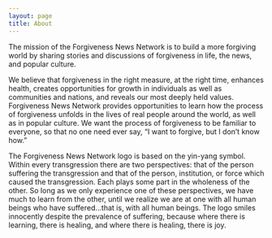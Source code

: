 ```yaml
---
layout: page
title: About
---
```


<p>The mission of the Forgiveness News Network is to build a more forgiving world by sharing stories and discussions of forgiveness in life, the news, and popular culture.</p>

<p>We believe that forgiveness in the right measure, at the right time, enhances health, creates opportunities for growth in individuals as well as communities and nations, and reveals our most deeply held values. Forgiveness News Network provides opportunities to learn how the process of forgiveness unfolds in the lives of real people around the world, as well as in popular culture. We want the process of forgiveness to be familiar to everyone, so that no one need ever say, “I want to forgive, but I don’t know how.”</p>

<p>The Forgiveness News Network logo is based on the yin-yang symbol. Within every transgression there are two perspectives: that of the person suffering the transgression and that of the person, institution, or force which caused the transgression. Each plays some part in the wholeness of the other. So long as we only experience one of these perspectives, we have much to learn from the other, until we realize we are at one with all human beings who have suffered...that is, with all human beings. The logo smiles innocently despite the prevalence of suffering, because where there is learning, there is healing, and where there is healing, there is joy.</p> 
